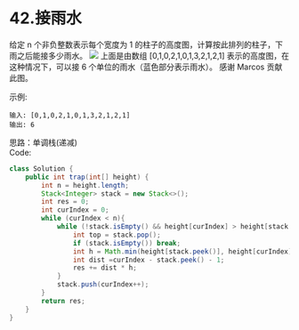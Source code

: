 # 42.接雨水

给定 n 个非负整数表示每个宽度为 1 的柱子的高度图，计算按此排列的柱子，下雨之后能接多少雨水。
![](https://assets.leetcode-cn.com/aliyun-lc-upload/uploads/2018/10/22/rainwatertrap.png)
上面是由数组 [0,1,0,2,1,0,1,3,2,1,2,1] 表示的高度图，在这种情况下，可以接 6 个单位的雨水（蓝色部分表示雨水）。 感谢 Marcos 贡献此图。

示例:
```
输入: [0,1,0,2,1,0,1,3,2,1,2,1]
输出: 6
```
思路：单调栈(递减)  
Code:
```java
class Solution {
    public int trap(int[] height) {
        int n = height.length;
        Stack<Integer> stack = new Stack<>();
        int res = 0;
        int curIndex = 0;
        while (curIndex < n){
            while (!stack.isEmpty() && height[curIndex] > height[stack.peek()]){
                int top = stack.pop();
                if (stack.isEmpty()) break;
                int h = Math.min(height[stack.peek()], height[curIndex]) - height[top];
                int dist =curIndex - stack.peek() - 1;
                res += dist * h;
            }
            stack.push(curIndex++);
        }
        return res;
    }
}
```